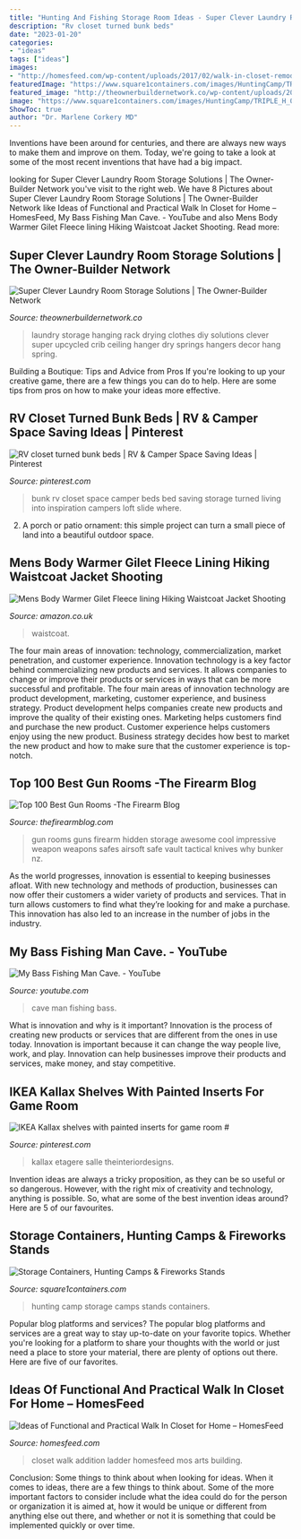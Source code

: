 ```yaml
---
title: "Hunting And Fishing Storage Room Ideas - Super Clever Laundry Room Storage Solutions"
description: "Rv closet turned bunk beds"
date: "2023-01-20"
categories:
- "ideas"
tags: ["ideas"]
images:
- "http://homesfeed.com/wp-content/uploads/2017/02/walk-in-closet-remodel-with-ladder-addition.jpg"
featuredImage: "https://www.square1containers.com/images/HuntingCamp/TRIPLE_H_015.jpg"
featured_image: "http://theownerbuildernetwork.co/wp-content/uploads/2015/05/Laundry-Storage-12.jpg"
image: "https://www.square1containers.com/images/HuntingCamp/TRIPLE_H_015.jpg"
ShowToc: true
author: "Dr. Marlene Corkery MD"
---
```



Inventions have been around for centuries, and there are always new ways to make them and improve on them. Today, we're going to take a look at some of the most recent inventions that have had a big impact.

	

		
looking for Super Clever Laundry Room Storage Solutions | The Owner-Builder Network you've visit to the right web. We have 8 Pictures about Super Clever Laundry Room Storage Solutions | The Owner-Builder Network like Ideas of Functional and Practical Walk In Closet for Home – HomesFeed, My Bass Fishing Man Cave. - YouTube and also Mens Body Warmer Gilet Fleece lining Hiking Waistcoat Jacket Shooting. Read more:
		
    
## Super Clever Laundry Room Storage Solutions | The Owner-Builder Network

<img loading=lazy src="http://theownerbuildernetwork.co/wp-content/uploads/2015/05/Laundry-Storage-12.jpg" onerror="this.onerror=null;this.src='https://tse4.mm.bing.net/th?id=OIP.PpXxcm_k5_1J_i7AFjVSYQHaE7&amp;pid=15.1';" alt="Super Clever Laundry Room Storage Solutions | The Owner-Builder Network">

_Source: theownerbuildernetwork.co_

>laundry storage hanging rack drying clothes diy solutions clever super upcycled crib ceiling hanger dry springs hangers decor hang spring. 

	

Building a Boutique: Tips and Advice from Pros
If you're looking to up your creative game, there are a few things you can do to help. Here are some tips from pros on how to make your ideas more effective.

    
## RV Closet Turned Bunk Beds | RV &amp; Camper Space Saving Ideas | Pinterest

<img loading=lazy src="https://s-media-cache-ak0.pinimg.com/736x/c7/6e/30/c76e300d71d34d82ccdcde528879eaea.jpg" onerror="this.onerror=null;this.src='https://tse3.mm.bing.net/th?id=OIP.faEWmtnyhejdC8aq0QQgtAAAAA&amp;pid=15.1';" alt="RV closet turned bunk beds | RV &amp; Camper Space Saving Ideas | Pinterest">

_Source: pinterest.com_

>bunk rv closet space camper beds bed saving storage turned living into inspiration campers loft slide where. 

	

2. A porch or patio ornament: this simple project can turn a small piece of land into a beautiful outdoor space. 

    
## Mens Body Warmer Gilet Fleece Lining Hiking Waistcoat Jacket Shooting

<img loading=lazy src="https://images-na.ssl-images-amazon.com/images/I/61emRuijqWL._AC_UX522_.jpg" onerror="this.onerror=null;this.src='https://tse4.mm.bing.net/th?id=OIP.LI3Tf1x9KDxMHr9T07f0hgHaMb&amp;pid=15.1';" alt="Mens Body Warmer Gilet Fleece lining Hiking Waistcoat Jacket Shooting">

_Source: amazon.co.uk_

>waistcoat. 

	

The four main areas of innovation: technology, commercialization, market penetration, and customer experience.
Innovation technology is a key factor behind commercializing new products and services. It allows companies to change or improve their products or services in ways that can be more successful and profitable. The four main areas of innovation technology are product development, marketing, customer experience, and business strategy. Product development helps companies create new products and improve the quality of their existing ones. Marketing helps customers find and purchase the new product. Customer experience helps customers enjoy using the new product. Business strategy decides how best to market the new product and how to make sure that the customer experience is top-notch.

    
## Top 100 Best Gun Rooms -The Firearm Blog

<img loading=lazy src="https://www.thefirearmblog.com/blog/wp-content/uploads/2016/03/impressive-firearm-collection-in-gun-room.jpg" onerror="this.onerror=null;this.src='https://tse4.mm.bing.net/th?id=OIP.MZxg0_nAchUxGIS6tqS7VAHaE4&amp;pid=15.1';" alt="Top 100 Best Gun Rooms -The Firearm Blog">

_Source: thefirearmblog.com_

>gun rooms guns firearm hidden storage awesome cool impressive weapon weapons safes airsoft safe vault tactical knives why bunker nz. 

	

As the world progresses, innovation is essential to keeping businesses afloat. With new technology and methods of production, businesses can now offer their customers a wider variety of products and services. That in turn allows customers to find what they’re looking for and make a purchase. This innovation has also led to an increase in the number of jobs in the industry.

    
## My Bass Fishing Man Cave. - YouTube

<img loading=lazy src="https://i.ytimg.com/vi/-MOi7VF_NvY/maxresdefault.jpg" onerror="this.onerror=null;this.src='https://tse3.mm.bing.net/th?id=OIP.MFRzJpHndSWQj4lGVX2uQQHaEK&amp;pid=15.1';" alt="My Bass Fishing Man Cave. - YouTube">

_Source: youtube.com_

>cave man fishing bass. 

	

What is innovation and why is it important?
Innovation is the process of creating new products or services that are different from the ones in use today. Innovation is important because it can change the way people live, work, and play. Innovation can help businesses improve their products and services, make money, and stay competitive.

    
## IKEA Kallax Shelves With Painted Inserts For Game Room #

<img loading=lazy src="https://i.pinimg.com/736x/ac/37/55/ac37557608ded879752f958a4fd0cb70.jpg" onerror="this.onerror=null;this.src='https://tse3.mm.bing.net/th?id=OIP.-0fVB52-wXYmi-htbMS3fwHaNK&amp;pid=15.1';" alt="IKEA Kallax shelves with painted inserts for game room #">

_Source: pinterest.com_

>kallax etagere salle theinteriordesigns. 

	

Invention ideas are always a tricky proposition, as they can be so useful or so dangerous. However, with the right mix of creativity and technology, anything is possible. So, what are some of the best invention ideas around? Here are 5 of our favourites.

    
## Storage Containers, Hunting Camps &amp; Fireworks Stands

<img loading=lazy src="https://www.square1containers.com/images/HuntingCamp/TRIPLE_H_015.jpg" onerror="this.onerror=null;this.src='https://tse2.mm.bing.net/th?id=OIP.sGU8m2BOuKppyYbBfTmwzgHaFj&amp;pid=15.1';" alt="Storage Containers, Hunting Camps &amp; Fireworks Stands">

_Source: square1containers.com_

>hunting camp storage camps stands containers. 

	

Popular blog platforms and services?
The popular blog platforms and services are a great way to stay up-to-date on your favorite topics. Whether you're looking for a platform to share your thoughts with the world or just need a place to store your material, there are plenty of options out there. Here are five of our favorites.

    
## Ideas Of Functional And Practical Walk In Closet For Home – HomesFeed

<img loading=lazy src="http://homesfeed.com/wp-content/uploads/2017/02/walk-in-closet-remodel-with-ladder-addition.jpg" onerror="this.onerror=null;this.src='https://tse4.mm.bing.net/th?id=OIP.GFNReR_tHhuKbftcGm4T0QHaLH&amp;pid=15.1';" alt="Ideas of Functional and Practical Walk In Closet for Home – HomesFeed">

_Source: homesfeed.com_

>closet walk addition ladder homesfeed mos arts building. 

	

Conclusion: Some things to think about when looking for ideas.
When it comes to ideas, there are a few things to think about. Some of the more important factors to consider include what the idea could do for the person or organization it is aimed at, how it would be unique or different from anything else out there, and whether or not it is something that could be implemented quickly or over time.

